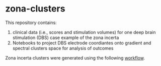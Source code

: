 # zona-clusters
This repository contains:
1) clinical data (i.e., scores and stimulation volumes) for one deep brain stimulation (DBS) case example of the zona incerta
2) Notebooks to project DBS electrode coordiantes onto gradient and spectral clusters space for analysis of outcomes  

Zona incerta clusters were generated using the following [workflow](https://github.com/khanlab/subcorticalparc-smk/tree/zona_incerta_connectivity).
